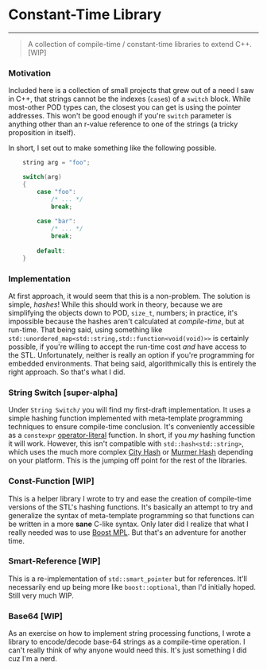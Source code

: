 # Constant-Time Library

---
>A collection of compile-time / constant-time libraries to extend C++. [WIP]

### Motivation

Included here is a collection of small projects that grew out of a need I saw in C++, that strings cannot be the indexes (`case`s) of a `switch` block. While most-other POD types can, the closest you can get is using the pointer addresses. This won't be good enough if you're `switch` parameter is anything other than an r-value reference to one of the strings (a tricky proposition in itself). 

In short, I set out to make something like the following possible.
````.cpp
    string arg = "foo";

    switch(arg)
    {
        case "foo":
            /* ... */
            break;
        
        case "bar":
            /* ... */
            break;
        
        default:
    }
````

### Implementation

At first approach, it would seem that this is a non-problem. The solution is simple, *hashes*! While this should work in theory, because we are simplifying the objects down to POD, `size_t`, numbers; in practice, it's impossible because the hashes aren't calculated at *compile-time*, but at run-time. That being said, using something like `std::unordered_map<std::string,std::function<void(void)>>` is certainly possible, if you're willing to accept the run-time cost *and* have access to the STL. Unfortunately, neither is really an option if you're programming for embedded environments. That being said, algorithmically this is entirely the right approach. So that's what I did.


### String Switch [super-alpha]

Under `String Switch/` you will find my first-draft implementation. It uses a simple hashing function implemented with meta-template programming techniques to ensure compile-time conclusion. It's conveniently accessible as a `constexpr` [operator-literal](http://en.cppreference.com/w/cpp/language/user_literal) function. In short, if you *my* hashing function it will work. However, this isn't compatible with `std::hash<std::string>`, which uses the much more complex [City Hash](https://www.wikiwand.com/en/CityHash) or [Murmer Hash](https://www.wikiwand.com/en/MurmurHash) depending on your platform. This is the jumping off point for the rest of the libraries.


### Const-Function [WIP]

This is a helper library I wrote to try and ease the creation of compile-time versions of the STL's hashing functions. It's basically an attempt to try and generalize the syntax of meta-template programming so that functions can be written in a more **sane** C-like syntax. Only later did I realize that what I really needed was to use [Boost MPL](www.boost.org/doc/libs/1_59_0/libs/mpl/). But that's an adventure for another time.


### Smart-Reference [WIP]

This is a re-implementation of `std::smart_pointer` but for references. It'll necessarily end up being more like `boost::optional`, than I'd initially hoped. Still very much WIP.


### Base64 [WIP]

As an exercise on how to implement string processing functions, I wrote a library to encode/decode base-64 strings as a compile-time operation. I can't really think of why anyone would need this. It's just something I did cuz I'm a nerd.


